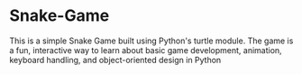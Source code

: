 # Snake-Game
This is a simple Snake Game built using Python's turtle module. The game is a fun, interactive way to learn about basic game development, animation, keyboard handling, and object-oriented design in Python
